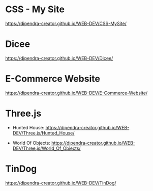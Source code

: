 # CSS - My Site

https://dipendra-creator.github.io/WEB-DEV/CSS-MySite/

# Dicee

https://dipendra-creator.github.io/WEB-DEV/Dicee/

# E-Commerce Website

https://dipendra-creator.github.io/WEB-DEV/E-Commerce-Website/

# Three.js 

* Hunted House: 
https://dipendra-creator.github.io/WEB-DEV/Three.js/Hunted_House/

* World Of Objects: 
https://dipendra-creator.github.io/WEB-DEV/Three.js/World_Of_Objects/

# TinDog

https://dipendra-creator.github.io/WEB-DEV/TinDog/
